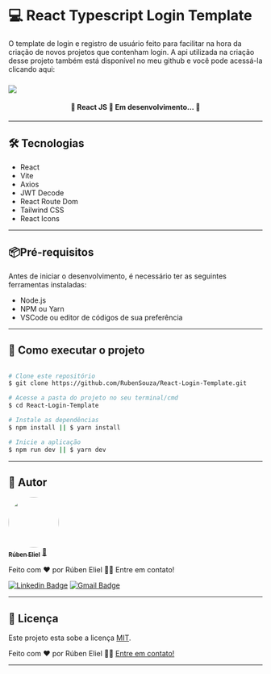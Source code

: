 # 💻 React Typescript Login Template

<p>O template de login e registro de usuário feito para facilitar na hora da criação de novos projetos que contenham login. A api utilizada na criação desse projeto também está disponível no meu github e você pode acessá-la clicando aqui:

### [<img src="https://img.shields.io/static/v1?label=Node Login Template&message=GITHUB&color=7159c1&style=for-the-badge&logo=ghost"/>](https://github.com/RubenSouza/Node-Login-Template)

</p>

<h4 align="center">
	🚧  React JS  🚀 Em desenvolvimento...  🚧
</h4>

---

## 🛠 Tecnologias

- React
- Vite
- Axios
- JWT Decode
- React Route Dom
- Tailwind CSS
- React Icons

---

## 📦Pré-requisitos

Antes de iniciar o desenvolvimento, é necessário ter as seguintes ferramentas instaladas:

- Node.js
- NPM ou Yarn
- VSCode ou editor de códigos de sua preferência

---

## 🚀 Como executar o projeto

```bash

# Clone este repositório
$ git clone https://github.com/RubenSouza/React-Login-Template.git

# Acesse a pasta do projeto no seu terminal/cmd
$ cd React-Login-Template

# Instale as dependências
$ npm install || $ yarn install

# Inicie a aplicação
$ npm run dev || $ yarn dev

```

---

## 🦸 Autor

<a href="https://my-portfolio-rubensouza.vercel.app">
 <img style="border-radius: 50%;" src="https://avatars.githubusercontent.com/u/94180428?s=400&u=d983df45caa667f9edb048133d3e5b1b5415f78d&v=4" width="100px;" alt=""/>
 <br />
 <sub><b>Rúben Eliel</b></sub></a> <a href="https://my-portfolio-rubensouza.vercel.app">🚀</a>

Feito com ❤️ por Rúben Eliel 👋🏽 Entre em contato!

[![Linkedin Badge](https://img.shields.io/badge/-Rúben-blue?style=flat-square&logo=Linkedin&logoColor=white&link=https://www.linkedin.com/in/rúben-eliel-oliveira-souza-272b68159/)](https://www.linkedin.com/in/rúben-eliel-oliveira-souza-272b68159/)
[![Gmail Badge](https://img.shields.io/badge/-rubem.eliel2012@gmail.com-c14438?style=flat-square&logo=Gmail&logoColor=white&link=mailto:rubem.eliel2012@gmail.com)](mailto:rubem.eliel2012@gmail.com)

---

## 📝 Licença

Este projeto esta sobe a licença [MIT](./LICENSE).

Feito com ❤️ por Rúben Eliel 👋🏽 [Entre em contato!](https://www.linkedin.com/in/rúben-eliel-oliveira-souza-272b68159/)

---
